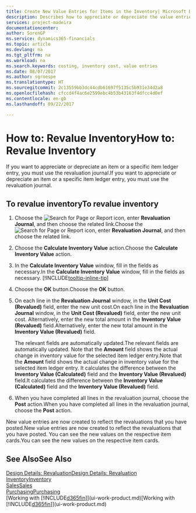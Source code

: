 ```yaml
---
title: Create New Value Entries for Items in the Inventory| Microsoft Docs
description: Describes how to appreciate or depreciate the value entries of one or more items in the inventory by posting their current, calculated value.
services: project-madeira
documentationcenter: 
author: SorenGP
ms.service: dynamics365-financials
ms.topic: article
ms.devlang: na
ms.tgt_pltfrm: na
ms.workload: na
ms.search.keywords: costing, inventory cost, value entries
ms.date: 08/07/2017
ms.author: sgroespe
ms.translationtype: HT
ms.sourcegitcommit: 2c13559bb3dc44cdb61697f5135c5b931e34d2a8
ms.openlocfilehash: cfccd4f4ac6e2599ebc4b53b43163f4dfcc4d0ef
ms.contentlocale: en-gb
ms.lasthandoff: 09/22/2017

---
```

# <a name="how-to-revalue-inventory"></a><span data-ttu-id="f6175-103">How to: Revalue Inventory</span><span class="sxs-lookup"><span data-stu-id="f6175-103">How to: Revalue Inventory</span></span>
<span data-ttu-id="f6175-104">If you want to appreciate or depreciate an item or a specific item ledger entry, you must use the revaluation journal.</span><span class="sxs-lookup"><span data-stu-id="f6175-104">If you want to appreciate or depreciate an item or a specific item ledger entry, you must use the revaluation journal.</span></span>

## <a name="to-revalue-inventory"></a><span data-ttu-id="f6175-105">To revalue inventory</span><span class="sxs-lookup"><span data-stu-id="f6175-105">To revalue inventory</span></span>
1. <span data-ttu-id="f6175-106">Choose the ![Search for Page or Report](media/ui-search/search_small.png "Search for Page or Report icon") icon, enter **Revaluation Journal**, and then choose the related link.</span><span class="sxs-lookup"><span data-stu-id="f6175-106">Choose the ![Search for Page or Report](media/ui-search/search_small.png "Search for Page or Report icon") icon, enter **Revaluation Journal**, and then choose the related link.</span></span>
2. <span data-ttu-id="f6175-107">Choose the **Calculate Inventory Value** action.</span><span class="sxs-lookup"><span data-stu-id="f6175-107">Choose the **Calculate Inventory Value** action.</span></span>
3. <span data-ttu-id="f6175-108">In the **Calculate Inventory Value** window, fill in the fields as necessary.</span><span class="sxs-lookup"><span data-stu-id="f6175-108">In the **Calculate Inventory Value** window, fill in the fields as necessary.</span></span> [!INCLUDE[tooltip-inline-tip](includes/tooltip-inline-tip_md.md)]
4. <span data-ttu-id="f6175-109">Choose the **OK** button.</span><span class="sxs-lookup"><span data-stu-id="f6175-109">Choose the **OK** button.</span></span>
5. <span data-ttu-id="f6175-110">On each line in the **Revaluation Journal** window, in the **Unit Cost (Revalued)** field, enter the new unit cost.</span><span class="sxs-lookup"><span data-stu-id="f6175-110">On each line in the **Revaluation Journal** window, in the **Unit Cost (Revalued)** field, enter the new unit cost.</span></span> <span data-ttu-id="f6175-111">Alternatively, enter the new total amount in the **Inventory Value (Revalued)** field.</span><span class="sxs-lookup"><span data-stu-id="f6175-111">Alternatively, enter the new total amount in the **Inventory Value (Revalued)** field.</span></span>

    <span data-ttu-id="f6175-112">The relevant fields are automatically updated.</span><span class="sxs-lookup"><span data-stu-id="f6175-112">The relevant fields are automatically updated.</span></span> <span data-ttu-id="f6175-113">Note that the **Amount** field shows the actual change in inventory value for the selected item ledger entry.</span><span class="sxs-lookup"><span data-stu-id="f6175-113">Note that the **Amount** field shows the actual change in inventory value for the selected item ledger entry.</span></span> <span data-ttu-id="f6175-114">It calculates the difference between the **Inventory Value (Calculated)** field and the **Inventory Value (Revalued)** field.</span><span class="sxs-lookup"><span data-stu-id="f6175-114">It calculates the difference between the **Inventory Value (Calculated)** field and the **Inventory Value (Revalued)** field.</span></span>
6. <span data-ttu-id="f6175-115">When you have completed all lines in the revaluation journal, choose the **Post** action.</span><span class="sxs-lookup"><span data-stu-id="f6175-115">When you have completed all lines in the revaluation journal, choose the **Post** action.</span></span>

<span data-ttu-id="f6175-116">New value entries are now created to reflect the revaluations that you have posted.</span><span class="sxs-lookup"><span data-stu-id="f6175-116">New value entries are now created to reflect the revaluations that you have posted.</span></span> <span data-ttu-id="f6175-117">You can see the new values on the respective item cards.</span><span class="sxs-lookup"><span data-stu-id="f6175-117">You can see the new values on the respective item cards.</span></span>

## <a name="see-also"></a><span data-ttu-id="f6175-118">See Also</span><span class="sxs-lookup"><span data-stu-id="f6175-118">See Also</span></span>
[<span data-ttu-id="f6175-119">Design Details: Revaluation</span><span class="sxs-lookup"><span data-stu-id="f6175-119">Design Details: Revaluation</span></span>](design-details-revaluation.md)  
[<span data-ttu-id="f6175-120">Inventory</span><span class="sxs-lookup"><span data-stu-id="f6175-120">Inventory</span></span>](inventory-manage-inventory.md)  
[<span data-ttu-id="f6175-121">Sales</span><span class="sxs-lookup"><span data-stu-id="f6175-121">Sales</span></span>](sales-manage-sales.md)  
[<span data-ttu-id="f6175-122">Purchasing</span><span class="sxs-lookup"><span data-stu-id="f6175-122">Purchasing</span></span>](purchasing-manage-purchasing.md)  
<span data-ttu-id="f6175-123">[Working with [!INCLUDE[d365fin](includes/d365fin_md.md)]](ui-work-product.md)</span><span class="sxs-lookup"><span data-stu-id="f6175-123">[Working with [!INCLUDE[d365fin](includes/d365fin_md.md)]](ui-work-product.md)</span></span>

